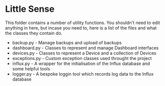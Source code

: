 # Little Sense
This folder contains a number of utility functions. You shouldn't need to edit anything in here, but incase you need to, here is a list of the files and what the classes they contain do.

- backup.py - Manage backups and upload of backups
- dashboard.py - Classes to represent and manage Dashboard interfaces
- devices.py - Classes to represent a Device and a collection of Devices
- exceptions.py - Custom exception classes used throught the project
- influx.py - A wrapper for the initialisation of the Influx database and some helpful tools
- logger.py - A bespoke loggin tool which records log data to the Influx database
